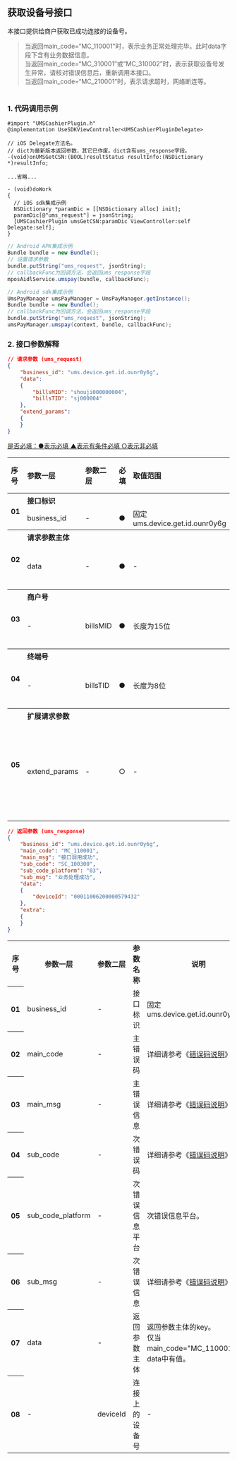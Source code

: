 ## 获取设备号接口
本接口提供给商户获取已成功连接的设备号。  
> 当返回main_code=“MC_110001”时，表示业务正常处理完毕。此时data字段下含有业务数据信息。  
> 当返回main_code=“MC_310001”或“MC_310002”时，表示获取设备号发生异常，请核对错误信息后，重新调用本接口。  
> 当返回main_code=“MC_210001”时，表示请求超时，网络断连等。  
<h1></h1>

### 1. 代码调用示例

```objc
#import "UMSCashierPlugin.h"
@implementation UseSDKViewController<UMSCashierPluginDelegate>

// iOS Delegate方法名。
// dict为最新版本返回参数，其它已作废。dict含有ums_response字段。
-(void)onUMSGetCSN:(BOOL)resultStatus resultInfo:(NSDictionary *)resultInfo;

...省略...

- (void)doWork
{
  // iOS sdk集成示例
  NSDictionary *paramDic = [[NSDictionary alloc] init];
  paramDic[@"ums_request"] = jsonString;
  [UMSCashierPlugin umsGetCSN:paramDic ViewController:self Delegate:self];
}
```
```java
// Android APK集成示例
Bundle bundle = new Bundle();
// 设置请求参数
bundle.putString("ums_request", jsonString);
// callbackFunc为回调方法，会返回ums_response字段
mposAidlService.umspay(bundle, callbackFunc);
```
```java
// Android sdk集成示例
UmsPayManager umsPayManager = UmsPayManager.getInstance();
Bundle bundle = new Bundle();
// callbackFunc为回调方法，会返回ums_response字段
bundle.putString("ums_request", jsonString);
umsPayManager.umspay(context, bundle, callbackFunc);
```

### 2. 接口参数解释
```json
// 请求参数 (ums_request)
{
    "business_id": "ums.device.get.id.ounr0y6g",
    "data":
    {
        "billsMID": "shouji000000004",
        "billsTID": "sj000004"
    },
    "extend_params":
    {
    }
}
```
  
<a href="#must">是否必填：●表示必填    ▲表示有条件必填     ○表示非必填</a>
<table style="text-align:left;">
    <tr>
        <th rowspan="1">序号</th>
        <th>参数一层</th>
        <th>参数二层</th>
        <th>必填</th>
        <th>取值范围</th>
        <th>默认值</th>
        <th>说明</th>
    </tr>
    <tr>
        <th rowspan="2">01</th>
        <th align="left" colspan="6">接口标识</th>
    </tr>
    <tr>
        <td>business_id</td>
        <td>-</td>
        <td>●</td>
        <td>固定ums.device.get.id.ounr0y6g</td>
        <td>-</td>
        <td>-</td>
    </tr>
    <tr>
        <th rowspan="2">02</th>
        <th align="left" colspan="6">请求参数主体</th>
    </tr>
    <tr>
        <td>data</td>
        <td>-</td>
        <td>●</td>
        <td>-</td>
        <td>-</td>
        <td>请求参数主体的key</td>
    </tr>
    <tr>
        <th rowspan="2">03</th>
        <th align="left" colspan="6">商户号</th>
    </tr>
    <tr>
        <td>-</td>
        <td>billsMID</td>
        <td>●</td>
        <td>长度为15位</td>
        <td>-</td>
        <td>银商分公司提供</td>
    </tr>
    <tr>
        <th rowspan="2">04</th>
        <th align="left" colspan="6">终端号</th>
    </tr>
    <tr>
        <td>-</td>
        <td>billsTID</td>
        <td>●</td>
        <td>长度为8位</td>
        <td>-</td>
        <td>银商分公司提供</td>
    </tr>
    <tr>
        <th rowspan="2">05</th>
        <th align="left" colspan="6">扩展请求参数</th>
    </tr>
    <tr>
        <td>extend_params</td>
        <td>-</td>
        <td>○</td>
        <td>-</td>
        <td>-</td>
        <td>扩展字段的key。内容需要定制化开发。</td>
    </tr>
</table>

```json
// 返回参数 (ums_response)
{
    "business_id": "ums.device.get.id.ounr0y6g",
    "main_code": "MC_110001",
    "main_msg": "接口调用成功",
    "sub_code": "SC_100300",
    "sub_code_platform": "03",
    "sub_msg": "业务处理成功",
    "data":
    {
        "deviceId": "00011006200000579432"
    },
    "extra":
    {
    }
}
```
<table>
    <tr>
        <th rowspan="1">序号</th>
        <th>参数一层</th>
        <th>参数二层</th>
        <th>参数名称</th>
        <th>说明</th>
    </tr>
    <tr>
        <th rowspan="1">01</th>
        <td>business_id</td>
        <td>-</td>
        <td>接口标识</td>
        <td>固定ums.device.get.id.ounr0y6g</td>
    </tr>
    <tr>
        <th rowspan="1">02</th>
        <td>main_code</td>
        <td>-</td>
        <td>主错误码</td>
        <td>详细请参考《<a href="../comment/comment.error.code.doc.md">错误码说明</a>》章节</td>
    </tr>
    <tr>
        <th rowspan="1">03</th>
        <td>main_msg</td>
        <td>-</td>
        <td>主错误信息</td>
        <td>详细请参考《<a href="../comment/comment.error.code.doc.md">错误码说明</a>》章节</td>
    </tr>
    <tr>
        <th rowspan="1">04</th>
        <td>sub_code</td>
        <td>-</td>
        <td>次错误码</td>
        <td>详细请参考《<a href="../comment/comment.error.code.doc.md">错误码说明</a>》章节</td>
    </tr>
    <tr>
        <th rowspan="1">05</th>
        <td>sub_code_platform</td>
        <td>-</td>
        <td>次错误信息平台</td>
        <td>次错误信息平台。</td>
    </tr>
    <tr>
        <th rowspan="1">06</th>
        <td>sub_msg</td>
        <td>-</td>
        <td>次错误信息</td>
        <td>详细请参考《<a href="../comment/comment.error.code.doc.md">错误码说明</a>》章节</td>
    </tr>
    <tr>
        <th rowspan="1">07</th>
        <td>data</td>
        <td>-</td>
        <td>返回参数主体</td>
        <td>返回参数主体的key。<br>仅当main_code="MC_110001"时，data中有值。</td>
    </tr>
    <tr>
        <th rowspan="1">08</th>
        <td>-</td>
        <td>deviceId</td>
        <td>连接上的设备号</td>
        <td>-</td>
    </tr>
</table>
